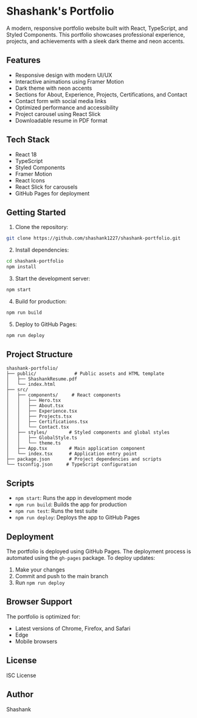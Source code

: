 # Shashank's Portfolio

A modern, responsive portfolio website built with React, TypeScript, and Styled Components. This portfolio showcases professional experience, projects, and achievements with a sleek dark theme and neon accents.

## Features

- Responsive design with modern UI/UX
- Interactive animations using Framer Motion
- Dark theme with neon accents
- Sections for About, Experience, Projects, Certifications, and Contact
- Contact form with social media links
- Optimized performance and accessibility
- Project carousel using React Slick
- Downloadable resume in PDF format

## Tech Stack

- React 18
- TypeScript
- Styled Components
- Framer Motion
- React Icons
- React Slick for carousels
- GitHub Pages for deployment

## Getting Started

1. Clone the repository:
```bash
git clone https://github.com/shashank1227/shashank-portfolio.git
```

2. Install dependencies:
```bash
cd shashank-portfolio
npm install
```

3. Start the development server:
```bash
npm start
```

4. Build for production:
```bash
npm run build
```

5. Deploy to GitHub Pages:
```bash
npm run deploy
```

## Project Structure

```
shashank-portfolio/
├── public/              # Public assets and HTML template
│   ├── ShashankResume.pdf
│   └── index.html
├── src/
│   ├── components/     # React components
│   │   ├── Hero.tsx
│   │   ├── About.tsx
│   │   ├── Experience.tsx
│   │   ├── Projects.tsx
│   │   ├── Certifications.tsx
│   │   └── Contact.tsx
│   ├── styles/        # Styled components and global styles
│   │   ├── GlobalStyle.ts
│   │   └── theme.ts
│   ├── App.tsx        # Main application component
│   └── index.tsx      # Application entry point
├── package.json       # Project dependencies and scripts
└── tsconfig.json     # TypeScript configuration
```

## Scripts

- `npm start`: Runs the app in development mode
- `npm run build`: Builds the app for production
- `npm run test`: Runs the test suite
- `npm run deploy`: Deploys the app to GitHub Pages

## Deployment

The portfolio is deployed using GitHub Pages. The deployment process is automated using the `gh-pages` package. To deploy updates:

1. Make your changes
2. Commit and push to the main branch
3. Run `npm run deploy`

## Browser Support

The portfolio is optimized for:
- Latest versions of Chrome, Firefox, and Safari
- Edge
- Mobile browsers

## License

ISC License

## Author

Shashank

